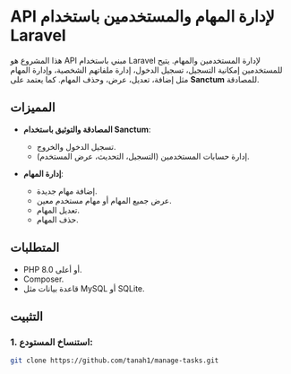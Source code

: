# API لإدارة المهام والمستخدمين باستخدام Laravel

هذا المشروع هو API مبني باستخدام Laravel لإدارة المستخدمين والمهام. يتيح للمستخدمين إمكانية التسجيل، تسجيل الدخول، إدارة ملفاتهم الشخصية، وإدارة المهام مثل إضافة، تعديل، عرض، وحذف المهام. كما يعتمد على **Sanctum** للمصادقة.

## المميزات

- **المصادقة والتوثيق باستخدام Sanctum**:
  - تسجيل الدخول والخروج.
  - إدارة حسابات المستخدمين (التسجيل، التحديث، عرض المستخدم).
  
- **إدارة المهام**:
  - إضافة مهام جديدة.
  - عرض جميع المهام أو مهام مستخدم معين.
  - تعديل المهام.
  - حذف المهام.

## المتطلبات

- PHP 8.0 أو أعلى.
- Composer.
- قاعدة بيانات مثل MySQL أو SQLite.

## التثبيت

### 1. استنساخ المستودع:
```bash
git clone https://github.com/tanah1/manage-tasks.git
